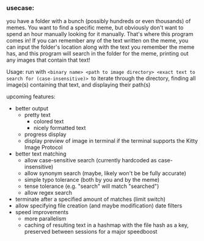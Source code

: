 ### usecase:
you have a folder with a bunch (possibly hundreds or even thousands) of memes. You want to find a specific meme, but obviously don't want to spend an hour manually looking for it manually. That's where this program comes in! If you can remember any of the text written on the meme, you can input the folder's location along with the text you remember the meme has, and this program will search in the folder for the meme, printing out any images that contain that text!

Usage:
    run with `<binary name> <path to image directory> <exact text to search for (case-insensitive)> `to iterate through the directory, finding all image(s) containing that text, and displaying their path(s)

upcoming features:
* better output
    * pretty text
        * colored text
        * nicely formatted text
    * progress display
    * display preview of image in terminal if the terminal supports the Kitty Image Protocol
* better text matching
    * allow case-sensitive search (currently hardcoded as case-insensitive)
    * allow synonym search (maybe, likely won't be be fully accurate)
    * simple typo tolerance (both by you and by the meme)
    * tense tolerance (e.g. "search" will match "searched")
    * allow regex search
* terminate after a specified amount of matches (limit switch)
* allow specifying file creation (and maybe modification) date filters
* speed improvements
    * more parallelism
    * caching of resulting text in a hashmap with the file hash as a key, preserved between sessions for a major speedboost
